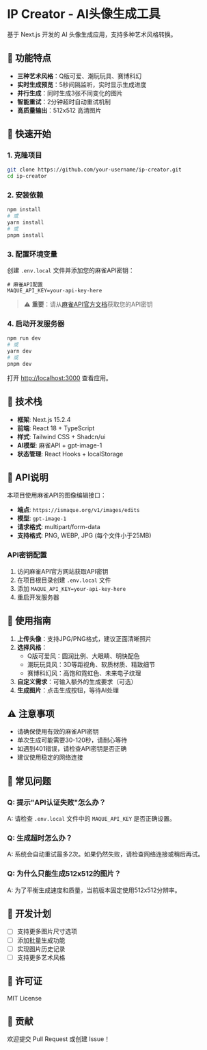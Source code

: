 # IP Creator - AI头像生成工具

基于 Next.js 开发的 AI 头像生成应用，支持多种艺术风格转换。

## 🎨 功能特点

- **三种艺术风格**：Q版可爱、潮玩玩具、赛博科幻
- **实时生成预览**：5秒间隔监听，实时显示生成进度
- **并行生成**：同时生成3张不同变化的图片
- **智能重试**：2分钟超时自动重试机制
- **高质量输出**：512x512 高清图片

## 🚀 快速开始

### 1. 克隆项目

```bash
git clone https://github.com/your-username/ip-creator.git
cd ip-creator
```

### 2. 安装依赖

```bash
npm install
# 或
yarn install
# 或
pnpm install
```

### 3. 配置环境变量

创建 `.env.local` 文件并添加您的麻雀API密钥：

```env
# 麻雀API配置
MAQUE_API_KEY=your-api-key-here
```

> ⚠️ **重要**：请从[麻雀API官方文档](https://apifox.com/apidoc/docs-site/3868318/api-288978020)获取您的API密钥

### 4. 启动开发服务器

```bash
npm run dev
# 或
yarn dev
# 或
pnpm dev
```

打开 [http://localhost:3000](http://localhost:3000) 查看应用。

## 🔧 技术栈

- **框架**: Next.js 15.2.4
- **前端**: React 18 + TypeScript
- **样式**: Tailwind CSS + Shadcn/ui
- **AI模型**: 麻雀API + gpt-image-1
- **状态管理**: React Hooks + localStorage

## 📡 API说明

本项目使用麻雀API的图像编辑接口：

- **端点**: `https://ismaque.org/v1/images/edits`
- **模型**: `gpt-image-1`
- **请求格式**: multipart/form-data
- **支持格式**: PNG, WEBP, JPG (每个文件小于25MB)

### API密钥配置

1. 访问麻雀API官方网站获取API密钥
2. 在项目根目录创建 `.env.local` 文件
3. 添加 `MAQUE_API_KEY=your-api-key-here`
4. 重启开发服务器

## 🎯 使用指南

1. **上传头像**：支持JPG/PNG格式，建议正面清晰照片
2. **选择风格**：
   - Q版可爱风：圆润比例、大眼睛、明快配色
   - 潮玩玩具风：3D等距视角、软质材质、精致细节
   - 赛博科幻风：高饱和霓虹色、未来电子纹理
3. **自定义需求**：可输入额外的生成要求（可选）
4. **生成图片**：点击生成按钮，等待AI处理

## ⚠️ 注意事项

- 请确保使用有效的麻雀API密钥
- 单次生成可能需要30-120秒，请耐心等待
- 如遇到401错误，请检查API密钥是否正确
- 建议使用稳定的网络连接

## 🐛 常见问题

### Q: 提示"API认证失败"怎么办？
A: 请检查 `.env.local` 文件中的 `MAQUE_API_KEY` 是否正确设置。

### Q: 生成超时怎么办？
A: 系统会自动重试最多2次。如果仍然失败，请检查网络连接或稍后再试。

### Q: 为什么只能生成512x512的图片？
A: 为了平衡生成速度和质量，当前版本固定使用512x512分辨率。

## 📝 开发计划

- [ ] 支持更多图片尺寸选项
- [ ] 添加批量生成功能
- [ ] 实现图片历史记录
- [ ] 支持更多艺术风格

## 📄 许可证

MIT License

## 🤝 贡献

欢迎提交 Pull Request 或创建 Issue！